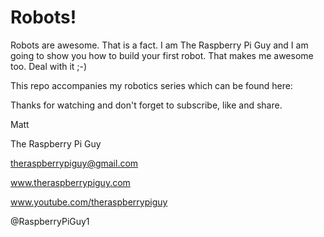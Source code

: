 Robots!
=====

Robots are awesome. That is a fact. I am The Raspberry Pi Guy and I am going to show you how to build your first robot. That makes me awesome too. Deal with it ;-)

This repo accompanies my robotics series which can be found here:

Thanks for watching and don't forget to subscribe, like and share.

Matt

The Raspberry Pi Guy

theraspberrypiguy@gmail.com

www.theraspberrypiguy.com

www.youtube.com/theraspberrypiguy

@RaspberryPiGuy1
